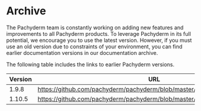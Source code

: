 # Archive

The Pachyderm team is constantly working on adding new features and
improvements to all Pachyderm products. To leverage Pachyderm in its
full potential, we encourage you to use the latest version.
However, if you must use an old version due to constraints of your
environment, you can find earlier documentation versions in our
documentation archive.

The following table includes the links to earlier Pachyderm versions.

| Version | URL |
| ------- | ---- |
| 1.9.8 | https://github.com/pachyderm/pachyderm/blob/master/doc/docs/1.9.x/index.md|
|1.10.5|https://github.com/pachyderm/pachyderm/blob/master/doc/docs/1.10.x/index.md|
